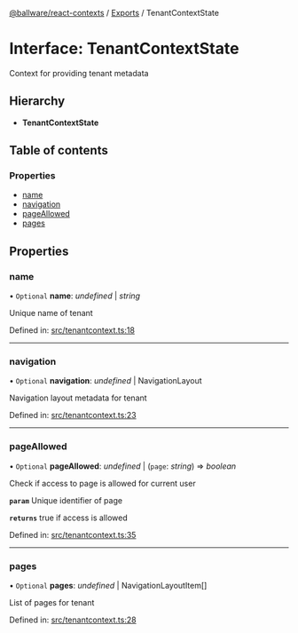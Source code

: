 [@ballware/react-contexts](../README.md) / [Exports](../modules.md) / TenantContextState

# Interface: TenantContextState

Context for providing tenant metadata

## Hierarchy

* **TenantContextState**

## Table of contents

### Properties

- [name](tenantcontextstate.md#name)
- [navigation](tenantcontextstate.md#navigation)
- [pageAllowed](tenantcontextstate.md#pageallowed)
- [pages](tenantcontextstate.md#pages)

## Properties

### name

• `Optional` **name**: *undefined* \| *string*

Unique name of tenant

Defined in: [src/tenantcontext.ts:18](https://github.com/frankball/ballware-react-contexts/blob/85afb6f/src/tenantcontext.ts#L18)

___

### navigation

• `Optional` **navigation**: *undefined* \| NavigationLayout

Navigation layout metadata for tenant

Defined in: [src/tenantcontext.ts:23](https://github.com/frankball/ballware-react-contexts/blob/85afb6f/src/tenantcontext.ts#L23)

___

### pageAllowed

• `Optional` **pageAllowed**: *undefined* \| (`page`: *string*) => *boolean*

Check if access to page is allowed for current user

**`param`** Unique identifier of page

**`returns`** true if access is allowed

Defined in: [src/tenantcontext.ts:35](https://github.com/frankball/ballware-react-contexts/blob/85afb6f/src/tenantcontext.ts#L35)

___

### pages

• `Optional` **pages**: *undefined* \| NavigationLayoutItem[]

List of pages for tenant

Defined in: [src/tenantcontext.ts:28](https://github.com/frankball/ballware-react-contexts/blob/85afb6f/src/tenantcontext.ts#L28)
